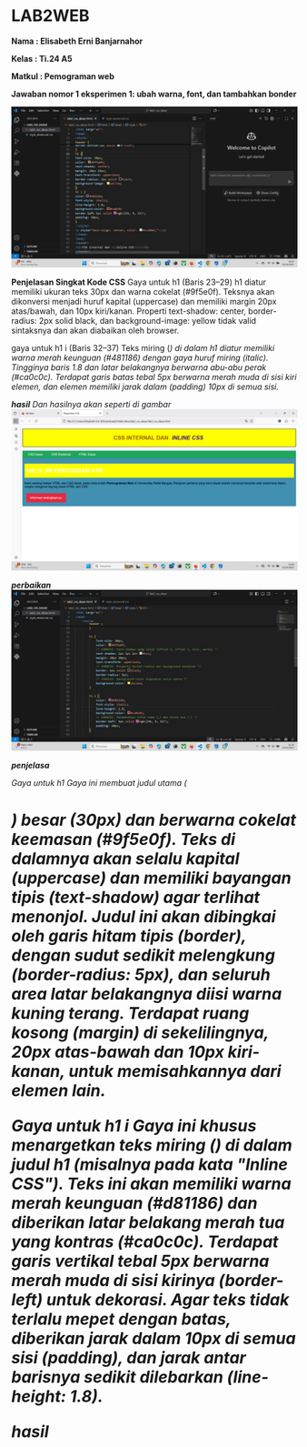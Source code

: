 # LAB2WEB
**Nama : Elisabeth Erni Banjarnahor**

**Kelas : Ti.24 A5**

**Matkul : Pemograman web**

**Jawaban nomor 1 eksperimen 1: ubah warna, font, dan tambahkan bonder**

![codingan pertama](https://github.com/Elisabethbanjarnahor/LAB2WEB/blob/ce24dce639b14ae16296ae061418c68311549a9b/gmbr%201.jpg)

**Penjelasan Singkat Kode CSS**
Gaya untuk h1 (Baris 23–29)
h1 diatur memiliki ukuran teks 30px dan warna cokelat (#9f5e0f).
Teksnya akan dikonversi menjadi huruf kapital (uppercase) dan memiliki margin 20px atas/bawah, dan 10px kiri/kanan.
Properti text-shadow: center, border-radius: 2px solid black, dan background-image: yellow tidak valid sintaksnya dan akan diabaikan oleh browser.

gaya untuk h1 i (Baris 32–37)
Teks miring (<i>) di dalam h1 diatur memiliki warna merah keunguan (#481186) dengan gaya huruf miring (italic).
Tingginya baris 1.8 dan latar belakangnya berwarna abu-abu perak (#ca0c0c).
Terdapat garis batas tebal 5px berwarna merah muda di sisi kiri elemen, dan elemen memiliki jarak dalam (padding) 10px di semua sisi.

**hasil**
Dan hasilnya akan seperti di gambar
![hasil](https://github.com/Elisabethbanjarnahor/LAB2WEB/blob/f98b2f8e0d5caa7a83abb68fea30534edfb826ed/Cuplikan%20layar%202025-10-01%20140928.png)

**perbaikan**
![perbaikan](https://github.com/Elisabethbanjarnahor/LAB2WEB/blob/f5b30f8ce76b576f0190f32c0c0557ef961a5b9b/gambarr3.jpg)

**penjelasa**

Gaya untuk h1
Gaya ini membuat judul utama (<h1>) besar (30px) dan berwarna cokelat keemasan (#9f5e0f). Teks di dalamnya akan selalu kapital (uppercase) dan memiliki bayangan tipis (text-shadow) agar terlihat menonjol. Judul ini akan dibingkai oleh garis hitam tipis (border), dengan sudut sedikit melengkung (border-radius: 5px), dan seluruh area latar belakangnya diisi warna kuning terang. Terdapat ruang kosong (margin) di sekelilingnya, 20px atas-bawah dan 10px kiri-kanan, untuk memisahkannya dari elemen lain.

Gaya untuk h1 i
Gaya ini khusus menargetkan teks miring (<i>) di dalam judul h1 (misalnya pada kata "Inline CSS"). Teks ini akan memiliki warna merah keunguan (#d81186) dan diberikan latar belakang merah tua yang kontras (#ca0c0c). Terdapat garis vertikal tebal 5px berwarna merah muda di sisi kirinya (border-left) untuk dekorasi. Agar teks tidak terlalu mepet dengan batas, diberikan jarak dalam 10px di semua sisi (padding), dan jarak antar barisnya sedikit dilebarkan (line-height: 1.8).

**hasil**
